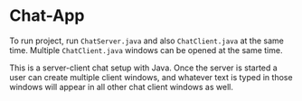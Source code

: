 # Chat-App

To run project, run `ChatServer.java` and also `ChatClient.java` at the same time. Multiple `ChatClient.java` windows can be opened at the same time.

This is a server-client chat setup with Java. Once the server is started a user can create multiple client windows, and whatever text is typed in those windows will appear in all other chat client windows as well.
